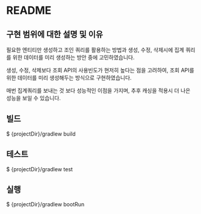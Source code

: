 # README

## 구현 범위에 대한 설명 및 이유

필요한 엔티티만 생성하고 조인 쿼리를 활용하는 방법과 생성, 수정, 삭제시에 집계 쿼리를 위한 데이터를 미리 생성하는 방안 중에 고민하였습니다.

생성, 수정, 삭제보다 조회 API의 사용빈도가 현저히 높다는 점을 고려하여, 조회 API를 위한 데이터를 미리 생성해두는 방식으로 구현하였습니다.

매번 집계쿼리를 보내는 것 보다 성능적인 이점을 가지며, 추후 캐싱을 적용시 더 나은 성능을 보일 수 있습니다.

## 빌드
$ {projectDir}/gradlew build

## 테스트
$ {projectDir}/gradlew test

## 실행
$ {projectDir}/gradlew bootRun